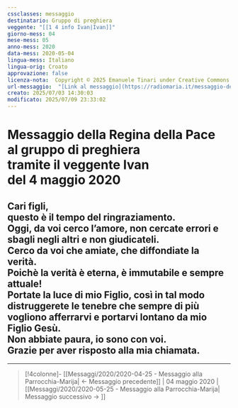 ```yaml
---
cssclasses: messaggio
destinatario: Gruppo di preghiera
veggente: "[[1 4 info Ivan|Ivan]]"
giorno-mess: 04
mese-mess: 05
anno-mess: 2020
data-mess: 2020-05-04
lingua-mess: Italiano
lingua-orig: Croato
approvazione: false
licenza-nota:  Copyright © 2025 Emanuele Tinari under Creative Commons BY-NC-SA 4.0 https://creativecommons.org/licenses/by-nc-sa/4.0/
url-messaggio:  "[Link al messaggio](https://radiomaria.it/messaggio-del-4-maggio-2020/)"
creato: 2025/07/03 14:30:03
modificato: 2025/07/09 23:33:02
---
```


# Messaggio della Regina della Pace<br>al gruppo di preghiera<br>tramite il veggente Ivan<br>del 4 maggio 2020

## Cari figli,<br>questo è il tempo del ringraziamento.<br>Oggi, da voi cerco l’amore, non cercate errori e sbagli negli altri e non giudicateli.<br>Cerco da voi che amiate, che diffondiate la verità.<br>Poichè la verità è eterna, è immutabile e sempre attuale!<br>Portate la luce di mio Figlio, così in tal modo distruggerete le tenebre che sempre di più vogliono afferrarvi e portarvi lontano da mio Figlio Gesù.<br>Non abbiate paura, io sono con voi.<br>Grazie per aver risposto alla mia chiamata.

***

> [!4colonne]- [[Messaggi/2020/2020-04-25 - Messaggio alla Parrocchia-Marija| ← Messaggio precedente]] | 04 maggio 2020 | [[Messaggi/2020/2020-05-25 - Messaggio alla Parrocchia-Marija| Messaggio successivo → ]]
